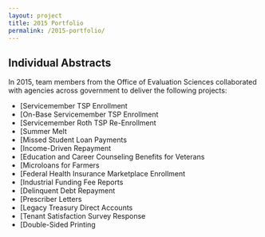 ```yaml
---
layout: project
title: 2015 Portfolio
permalink: /2015-portfolio/
---
```

## Individual Abstracts

In 2015, team members from the Office of Evaluation Sciences collaborated with agencies across government to deliver the following projects:

- [Servicemember TSP Enrollment
- [On-Base Servicemember TSP Enrollment
- [Servicemember Roth TSP Re-Enrollment 
- [Summer Melt 
- [Missed Student Loan Payments 
- [Income-Driven Repayment 
- [Education and Career Counseling Benefits for Veterans
- [Microloans for Farmers 
- [Federal Health Insurance Marketplace Enrollment 
- [Industrial Funding Fee Reports 
- [Delinquent Debt Repayment 
- [Prescriber Letters 
- [Legacy Treasury Direct Accounts 
- [Tenant Satisfaction Survey Response
- [Double-Sided Printing






<br>
